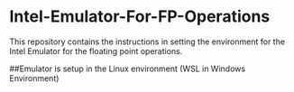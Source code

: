 # Intel-Emulator-For-FP-Operations
This repository contains the instructions in setting the environment for the Intel Emulator for the floating point operations.

##Emulator is setup in the Linux environment (WSL in Windows Environment)
